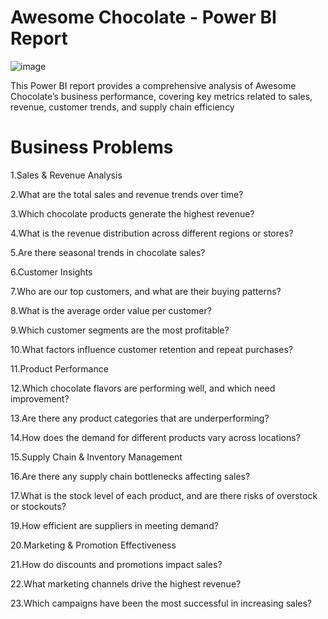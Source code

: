 # Awesome Chocolate - Power BI Report
![image](https://github.com/user-attachments/assets/deaa94c2-a36f-4745-83c3-41c26a1c472b)


This Power BI report provides a comprehensive analysis of Awesome Chocolate’s business performance, covering key metrics related to sales, revenue, customer trends, and supply chain efficiency
# Business Problems 
1.Sales & Revenue Analysis

2.What are the total sales and revenue trends over time?

3.Which chocolate products generate the highest revenue?

4.What is the revenue distribution across different regions or stores?

5.Are there seasonal trends in chocolate sales?

6.Customer Insights

7.Who are our top customers, and what are their buying patterns?

8.What is the average order value per customer?

9.Which customer segments are the most profitable?

10.What factors influence customer retention and repeat purchases?

11.Product Performance

12.Which chocolate flavors are performing well, and which need improvement?

13.Are there any product categories that are underperforming?

14.How does the demand for different products vary across locations?

15.Supply Chain & Inventory Management

16.Are there any supply chain bottlenecks affecting sales?

17.What is the stock level of each product, and are there risks of overstock or stockouts?

19.How efficient are suppliers in meeting demand?

20.Marketing & Promotion Effectiveness

21.How do discounts and promotions impact sales?

22.What marketing channels drive the highest revenue?

23.Which campaigns have been the most successful in increasing sales?
